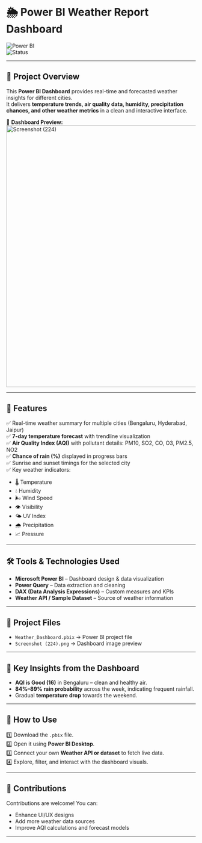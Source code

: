 
# 🌦️ Power BI Weather Report Dashboard

![Power BI](https://img.shields.io/badge/Tool-Power%20BI-yellow?style=for-the-badge&logo=powerbi)  
![Status](https://img.shields.io/badge/Status-Completed-brightgreen?style=for-the-badge)  

---

## 📌 Project Overview

This **Power BI Dashboard** provides real-time and forecasted weather insights for different cities.  
It delivers **temperature trends, air quality data, humidity, precipitation chances, and other weather metrics** in a clean and interactive interface.

📸 **Dashboard Preview:**  
<img width="1251" height="696" alt="Screenshot (224)" src="https://github.com/user-attachments/assets/d24e88f9-61d8-47fe-8b42-a5ac1feead66" />


---

## 🚀 Features

✅ Real-time weather summary for multiple cities (Bengaluru, Hyderabad, Jaipur)  
✅ **7-day temperature forecast** with trendline visualization  
✅ **Air Quality Index (AQI)** with pollutant details: PM10, SO2, CO, O3, PM2.5, NO2  
✅ **Chance of rain (%)** displayed in progress bars  
✅ Sunrise and sunset timings for the selected city  
✅ Key weather indicators:
- 🌡️ Temperature  
- 💧 Humidity  
- 🌬️ Wind Speed  
- 👁️ Visibility  
- 🌤️ UV Index  
- 🌧️ Precipitation  
- 📈 Pressure  

---

## 🛠 Tools & Technologies Used

- **Microsoft Power BI** – Dashboard design & data visualization  
- **Power Query** – Data extraction and cleaning  
- **DAX (Data Analysis Expressions)** – Custom measures and KPIs  
- **Weather API / Sample Dataset** – Source of weather information  

---

## 📂 Project Files

- `Weather_Dashboard.pbix` → Power BI project file  
- `Screenshot (224).png` → Dashboard image preview  

---

## 🎯 Key Insights from the Dashboard

- **AQI is Good (16)** in Bengaluru – clean and healthy air.  
- **84%–89% rain probability** across the week, indicating frequent rainfall.  
- Gradual **temperature drop** towards the weekend.  

---

## 📌 How to Use

1️⃣ Download the `.pbix` file.  
2️⃣ Open it using **Power BI Desktop**.  
3️⃣ Connect your own **Weather API or dataset** to fetch live data.  
4️⃣ Explore, filter, and interact with the dashboard visuals.  

---

## 🤝 Contributions

Contributions are welcome! You can:  
- Enhance UI/UX designs  
- Add more weather data sources  
- Improve AQI calculations and forecast models  

---

